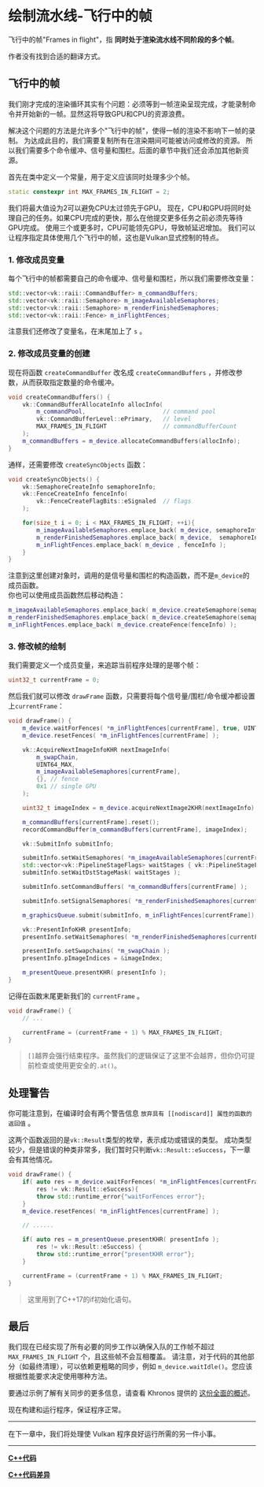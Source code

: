 # 绘制流水线-飞行中的帧

飞行中的帧"Frames in flight"，指 **同时处于渲染流水线不同阶段的多个帧**。

作者没有找到合适的翻译方式。

## 飞行中的帧

我们刚才完成的渲染循环其实有个问题：必须等到一帧渲染呈现完成，才能录制命令并开始新的一帧。显然这将导致GPU和CPU的资源浪费。

解决这个问题的方法是允许多个"飞行中的帧"，使得一帧的渲染不影响下一帧的录制。
为达成此目的，我们需要复制所有在渲染期间可能被访问或修改的资源。
所以我们需要多个命令缓冲、信号量和围栏。后面的章节中我们还会添加其他新资源。

首先在类中定义一个常量，用于定义应该同时处理多少个帧。

```cpp
static constexpr int MAX_FRAMES_IN_FLIGHT = 2;
```

我们将最大值设为2可以避免CPU太过领先于GPU。
现在，CPU和GPU将同时处理自己的任务。如果CPU完成的更快，那么在他提交更多任务之前必须先等待GPU完成。
使用三个或更多时，CPU可能领先GPU，导致帧延迟增加。
我们可以让程序指定具体使用几个飞行中的帧，这也是Vulkan显式控制的特点。

### 1. 修改成员变量

每个飞行中的帧都需要自己的命令缓冲、信号量和围栏，所以我们需要修改变量：

```cpp
std::vector<vk::raii::CommandBuffer> m_commandBuffers;
std::vector<vk::raii::Semaphore> m_imageAvailableSemaphores;
std::vector<vk::raii::Semaphore> m_renderFinishedSemaphores;
std::vector<vk::raii::Fence> m_inFlightFences;
```

注意我们还修改了变量名，在末尾加上了 `s` 。

### 2. 修改成员变量的创建

现在将函数 `createCommandBuffer` 改名成 `createCommandBuffers` ，并修改参数，从而获取指定数量的命令缓冲。

```cpp
void createCommandBuffers() {
    vk::CommandBufferAllocateInfo allocInfo(
        m_commandPool,                      // command pool
        vk::CommandBufferLevel::ePrimary,   // level
        MAX_FRAMES_IN_FLIGHT                // commandBufferCount
    );
    m_commandBuffers = m_device.allocateCommandBuffers(allocInfo);
}
```

通样，还需要修改 `createSyncObjects` 函数：

```cpp
void createSyncObjects() {
    vk::SemaphoreCreateInfo semaphoreInfo;
    vk::FenceCreateInfo fenceInfo(
        vk::FenceCreateFlagBits::eSignaled  // flags
    );

    for(size_t i = 0; i < MAX_FRAMES_IN_FLIGHT; ++i){
        m_imageAvailableSemaphores.emplace_back( m_device, semaphoreInfo );
        m_renderFinishedSemaphores.emplace_back( m_device,  semaphoreInfo );
        m_inFlightFences.emplace_back( m_device , fenceInfo );
    }
}
```

注意到这里创建对象时，调用的是信号量和围栏的构造函数，而不是`m_device`的成员函数。  
你也可以使用成员函数然后移动构造：

```cpp
m_imageAvailableSemaphores.emplace_back( m_device.createSemaphore(semaphoreInfo) );
m_renderFinishedSemaphores.emplace_back( m_device.createSemaphore(semaphoreInfo) );
m_inFlightFences.emplace_back( m_device.createFence(fenceInfo) );
```

### 3. 修改帧的绘制

我们需要定义一个成员变量，来追踪当前程序处理的是哪个帧：

```cpp
uint32_t currentFrame = 0;
```

然后我们就可以修改 `drawFrame` 函数，只需要将每个信号量/围栏/命令缓冲都设置上`currentFrame`：

```cpp
void drawFrame() {
    m_device.waitForFences( *m_inFlightFences[currentFrame], true, UINT64_MAX );
    m_device.resetFences( *m_inFlightFences[currentFrame] );

    vk::AcquireNextImageInfoKHR nextImageInfo(
        m_swapChain,
        UINT64_MAX,
        m_imageAvailableSemaphores[currentFrame],
        {}, // fence
        0x1 // single GPU
    );

    uint32_t imageIndex = m_device.acquireNextImage2KHR(nextImageInfo).second;

    m_commandBuffers[currentFrame].reset();
    recordCommandBuffer(m_commandBuffers[currentFrame], imageIndex);

    vk::SubmitInfo submitInfo;

    submitInfo.setWaitSemaphores( *m_imageAvailableSemaphores[currentFrame] );
    std::vector<vk::PipelineStageFlags> waitStages { vk::PipelineStageFlagBits::eColorAttachmentOutput };
    submitInfo.setWaitDstStageMask( waitStages );

    submitInfo.setCommandBuffers( *m_commandBuffers[currentFrame] );

    submitInfo.setSignalSemaphores( *m_renderFinishedSemaphores[currentFrame] );

    m_graphicsQueue.submit(submitInfo, m_inFlightFences[currentFrame]);

    vk::PresentInfoKHR presentInfo;
    presentInfo.setWaitSemaphores( *m_renderFinishedSemaphores[currentFrame] );

    presentInfo.setSwapchains( *m_swapChain );
    presentInfo.pImageIndices = &imageIndex;

    m_presentQueue.presentKHR( presentInfo );
}
```

记得在函数末尾更新我们的 `currentFrame` 。

```cpp
void drawFrame() {
    // ...

    currentFrame = (currentFrame + 1) % MAX_FRAMES_IN_FLIGHT;
}
```

> `[]`越界会强行结束程序。虽然我们的逻辑保证了这里不会越界，但你仍可提前检查或使用更安全的`.at()`。

## 处理警告

你可能注意到，在编译时会有两个警告信息 `放弃具有 [[nodiscard]] 属性的函数的返回值` 。

这两个函数返回的是`vk::Result`类型的枚举，表示成功或错误的类型。
成功类型较少，但是错误的种类非常多，我们暂时只判断`vk::Result::eSuccess`，下一章会有其他情况。

```cpp
void drawFrame() {
    if( auto res = m_device.waitForFences( *m_inFlightFences[currentFrame], true, UINT64_MAX );
        res != vk::Result::eSuccess){
        throw std::runtime_error{"waitForFences error"};
    }
    m_device.resetFences( *m_inFlightFences[currentFrame] );

    // ......

    if( auto res = m_presentQueue.presentKHR( presentInfo );
        res != vk::Result::eSuccess) {
        throw std::runtime_error{"presentKHR error"};
    }

    currentFrame = (currentFrame + 1) % MAX_FRAMES_IN_FLIGHT;
}
```

> 这里用到了C++17的if初始化语句。

## 最后

我们现在已经实现了所有必要的同步工作以确保入队的工作帧不超过 `MAX_FRAMES_IN_FLIGHT` 个，且这些帧不会互相覆盖。
请注意，对于代码的其他部分（如最终清理），可以依赖更粗略的同步，例如 `m_device.waitIdle()`。您应该根据性能要求决定使用哪种方法。


要通过示例了解有关同步的更多信息，请查看 Khronos 提供的 [这份全面的概述](https://github.com/KhronosGroup/Vulkan-Docs/wiki/Synchronization-Examples#swapchain-image-acquire-and-present)。

现在构建和运行程序，保证程序正常。

---

在下一章中，我们将处理使 Vulkan 程序良好运行所需的另一件小事。

---

**[C++代码](../codes/0133_flightframe/main.cpp)**

**[C++代码差异](../codes/0133_flightframe/main.diff)**
